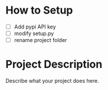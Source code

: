 # How to Setup
- [ ] Add pypi API key
- [ ] modify setup.py
- [ ] rename project folder
# Project Description

Describe what your project does here.
